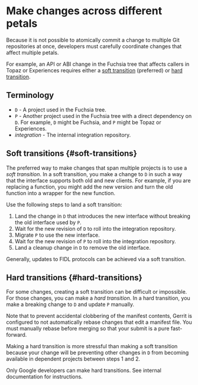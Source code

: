 # Make changes across different petals

Because it is not possible to atomically commit a change to multiple Git
repositories at once, developers must carefully coordinate changes that
affect multiple petals.

For example, an API or ABI change in the Fuchsia tree that affects callers
in Topaz or Experiences requires either a
[soft transition](#soft-transitions) (preferred) or [hard transition](#hard-transitions).

## Terminology

*  `D` - A project used in the Fuchsia tree.
*  `P` - Another project used in the Fuchsia tree with a direct dependency on `D`.
For example, `D` might be Fuchsia, and `P` might be Topaz or Experiences.
*  *integration* - The internal integration repository.

## Soft transitions {#soft-transitions}

The preferred way to make changes that span multiple projects is to use a
*soft transition*. In a soft transition, you make a change to `D` in such a
way that the interface supports both old and new clients. For example, if you
are replacing a function, you might add the new version and turn the old
function into a wrapper for the new function.

Use the following steps to land a soft transition:

1. Land the change in `D` that introduces the new interface without breaking
   the old interface used by `P`.
1. Wait for the new revision of `D` to roll into the integration repository.
1. Migrate `P` to use the new interface.
1. Wait for the new revision of `P` to roll into the integration repository.
1. Land a cleanup change in `D` to remove the old interface.

Generally, updates to FIDL protocols can be achieved via a soft transition.

## Hard transitions {#hard-transitions}

For some changes, creating a soft transition can be difficult or impossible. For
those changes, you can make a *hard transition*. In a hard transition, you make
a breaking change to `D` and update `P` manually.

Note that to prevent accidental clobbering of the manifest contents, Gerrit is
configured to not automatically rebase changes that edit a manifest file. You
must manually rebase before merging so that your submit is a pure fast-forward.

Making a hard transition is more stressful than making a soft transition because
your change will be preventing other changes in `D` from becoming available in
dependent projects between steps 1 and 2.

Only Google developers can make hard transitions. See internal documentation for
instructions.

[getting-source]: /get-started/get_fuchsia_source.md "Getting source"
